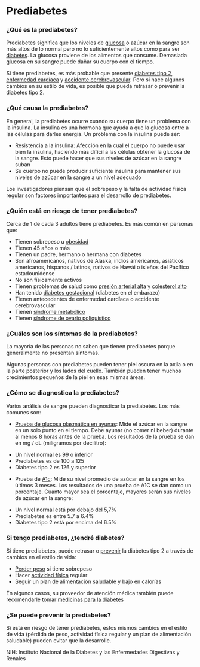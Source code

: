 Prediabetes
===========


### ¿Qué es la prediabetes?


Prediabetes significa que los niveles de [glucosa](https://medlineplus.gov/spanish/bloodglucose.html) o azúcar en la sangre son más altos de lo normal pero no lo suficientemente altos como para ser [diabetes](https://medlineplus.gov/spanish/diabetes.html). La glucosa proviene de los alimentos que consume. Demasiada glucosa en su sangre puede dañar su cuerpo con el tiempo.


Si tiene prediabetes, es más probable que presente [diabetes tipo 2](https://medlineplus.gov/spanish/diabetestype2.html), [enfermedad cardíaca](https://medlineplus.gov/spanish/heartdiseases.html) y [accidente cerebrovascular](https://medlineplus.gov/spanish/stroke.html). Pero si hace algunos cambios en su estilo de vida, es posible que pueda retrasar o prevenir la diabetes tipo 2.


### ¿Qué causa la prediabetes?


En general, la prediabetes ocurre cuando su cuerpo tiene un problema con la insulina. La insulina es una hormona que ayuda a que la glucosa entre a las células para darles energía. Un problema con la insulina puede ser:


* Resistencia a la insulina: Afección en la cual el cuerpo no puede usar bien la insulina, haciendo más difícil a las células obtener la glucosa de la sangre. Esto puede hacer que sus niveles de azúcar en la sangre suban
* Su cuerpo no puede producir suficiente insulina para mantener sus niveles de azúcar en la sangre a un nivel adecuado


Los investigadores piensan que el sobrepeso y la falta de actividad física regular son factores importantes para el desarrollo de prediabetes.


### ¿Quién está en riesgo de tener prediabetes?


Cerca de 1 de cada 3 adultos tiene prediabetes. Es más común en personas que:


* Tienen sobrepeso u [obesidad](https://medlineplus.gov/spanish/obesity.html)
* Tienen 45 años o más
* Tienen un padre, hermano o hermana con diabetes
* Son afroamericanos, nativos de Alaska, indios americanos, asiáticos americanos, hispanos / latinos, nativos de Hawái o isleños del Pacífico estadounidense
* No son físicamente activos
* Tienen problemas de salud como [presión arterial alta](https://medlineplus.gov/spanish/highbloodpressure.html) y [colesterol alto](https://medlineplus.gov/spanish/cholesterol.html)
* Han tenido [diabetes gestacional](https://medlineplus.gov/spanish/diabetesandpregnancy.html) (diabetes en el embarazo)
* Tienen antecedentes de enfermedad cardíaca o accidente cerebrovascular
* Tienen [síndrome metabólico](https://medlineplus.gov/spanish/metabolicsyndrome.html)
* Tienen [síndrome de ovario poliquístico](https://medlineplus.gov/spanish/polycysticovarysyndrome.html)


### ¿Cuáles son los síntomas de la prediabetes?


La mayoría de las personas no saben que tienen prediabetes porque generalmente no presentan síntomas.


Algunas personas con prediabetes pueden tener piel oscura en la axila o en la parte posterior y los lados del cuello. También pueden tener muchos crecimientos pequeños de la piel en esas mismas áreas.


### ¿Cómo se diagnostica la prediabetes?


Varios análisis de sangre pueden diagnosticar la prediabetes. Los más comunes son:


* [Prueba de glucosa plasmática en ayunas](https://medlineplus.gov/spanish/pruebas-de-laboratorio/prueba-de-glucosa-en-la-sangre/): Mide el azúcar en la sangre en un solo punto en el tiempo. Debe ayunar (no comer ni beber) durante al menos 8 horas antes de la prueba. Los resultados de la prueba se dan en mg / dL (miligramos por decilitro):
+ Un nivel normal es 99 o inferior
+ Prediabetes es de 100 a 125
+ Diabetes tipo 2 es 126 y superior

* Prueba de [A1c](https://medlineplus.gov/spanish/a1c.html): Mide su nivel promedio de azúcar en la sangre en los últimos 3 meses. Los resultados de una prueba de A1C se dan como un porcentaje. Cuanto mayor sea el porcentaje, mayores serán sus niveles de azúcar en la sangre:
+ Un nivel normal está por debajo del 5,7%
+ Prediabetes es entre 5.7 a 6.4%
+ Diabetes tipo 2 está por encima del 6.5%


### Si tengo prediabetes, ¿tendré diabetes?


Si tiene prediabetes, puede retrasar o [prevenir](https://medlineplus.gov/spanish/howtopreventdiabetes.html)  la diabetes tipo 2 a través de cambios en el estilo de vida:


* [Perder peso](https://medlineplus.gov/spanish/weightcontrol.html) si tiene sobrepeso
* Hacer [actividad física](https://medlineplus.gov/spanish/howmuchexercisedoineed.html) regular
* Seguir un plan de alimentación saludable y bajo en calorías


En algunos casos, su proveedor de atención médica también puede recomendarle tomar [medicinas para la diabetes](https://medlineplus.gov/spanish/diabetesmedicines.html)


### ¿Se puede prevenir la prediabetes?


Si está en riesgo de tener prediabetes, estos mismos cambios en el estilo de vida (pérdida de peso, actividad física regular y un plan de alimentación saludable) pueden evitar que la desarrolle.


NIH: Instituto Nacional de la Diabetes y las Enfermedades Digestivas y Renales

